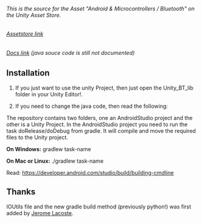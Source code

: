 ###### This is the source for the Asset "Android & Microcontrollers / Bluetooth" on the Unity Asset Store.
###### [Assetstore link](http://u3d.as/78c) 
###### [Docs link](https://techtweaking.github.io/docs/) (java souce code is still not documented) 

## Installation

1) If you just want to use the unity Project, then just open the Unity_BT_lib folder in your Unity Editor!.

2) If you need to change the java code, then read the following:

The repository contains two folders, one an AndroidStudio project and the other is a Unity Project. In the AndroidStudio project you need to run the task doRelease/doDebug from gradle. It will compile and move the required files to the Unity project.

**On Windows:**
gradlew task-name

**On Mac or Linux:**
./gradlew task-name

Read: https://developer.android.com/studio/build/building-cmdline

## Thanks
IOUtils file and the new gradle build method (previously python!) was first added by [Jerome Lacoste](https://github.com/lacostej).

